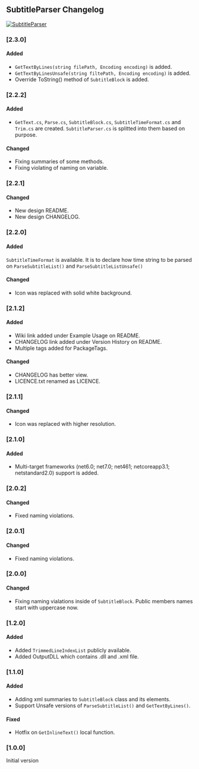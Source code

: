 ## SubtitleParser Changelog
[![SubtitleParser](https://img.shields.io/nuget/v/SubtitleParser.svg)](https://www.nuget.org/packages/SubtitleParser/)

<!--
### [Unreleased]

#### Added

#### Changed

#### Removed
-->

### [2.3.0]
#### Added
* `GetTextByLines(string filePath, Encoding encoding)` is added.
* `GetTextByLinesUnsafe(string filtePath, Encoding encoding)` is added.
* Override ToString() method of `SubtitleBlock` is added.

### [2.2.2]
#### Added
* `GetText.cs`, `Parse.cs`, `SubtitleBlock.cs`, `SubtitleTimeFormat.cs` and `Trim.cs` are created. `SubtitleParser.cs` is splitted into them based on purpose.

#### Changed
* Fixing summaries of some methods.
* Fixing violating of naming on variable.

### [2.2.1]
#### Changed
* New design README.
* New design CHANGELOG.

### [2.2.0]
#### Added
`SubtitleTimeFormat` is available. It is to declare how time string to be parsed on `ParseSubtitleList()` and `ParseSubtitleListUnsafe()`

#### Changed
* Icon was replaced with solid white background.

### [2.1.2]
#### Added
* Wiki link added under Example Usage on README.
* CHANGELOG link added under Version History on README.
* Multiple tags added for PackageTags.

#### Changed
* CHANGELOG has better view.
* LICENCE.txt renamed as LICENCE.

### [2.1.1]
#### Changed
* Icon was replaced with higher resolution.

### [2.1.0]
#### Added
*  Multi-target frameworks (net6.0; net7.0; net461; netcoreapp3.1; netstandard2.0) support is added.

### [2.0.2]
#### Changed
* Fixed naming violations.

### [2.0.1]
#### Changed
* Fixed naming violations.

### [2.0.0]
#### Changed
* Fixing naming vialations inside of `SubtitleBlock`. Public members names start with uppercase now.

### [1.2.0]
#### Added
* Added `TrimmedLineIndexList` publicly available.
* Added OutputDLL which contains .dll and .xml file.

### [1.1.0]
#### Added
 * Adding xml summaries to `SubtitleBlock` class and its elements. 
 * Support Unsafe versions of `ParseSubtitleList()` and `GetTextByLines()`.

#### Fixed
 * Hotfix on `GetInlineText()` local function.

### [1.0.0]
Initial version
